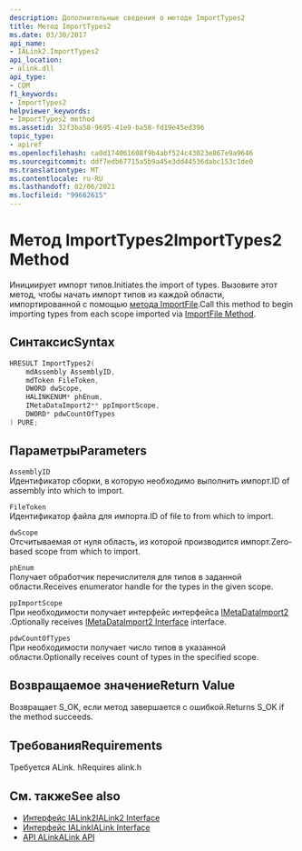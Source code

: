```yaml
---
description: Дополнительные сведения о методе ImportTypes2
title: Метод ImportTypes2
ms.date: 03/30/2017
api_name:
- IALink2.ImportTypes2
api_location:
- alink.dll
api_type:
- COM
f1_keywords:
- ImportTypes2
helpviewer_keywords:
- ImportTypes2 method
ms.assetid: 32f3ba58-9695-41e9-ba58-fd19e45ed396
topic_type:
- apiref
ms.openlocfilehash: ca0d174061608f9b4abf524c43023e867e9a9646
ms.sourcegitcommit: ddf7edb67715a5b9a45e3dd44536dabc153c1de0
ms.translationtype: MT
ms.contentlocale: ru-RU
ms.lasthandoff: 02/06/2021
ms.locfileid: "99662615"
---
```

# <a name="importtypes2-method"></a><span data-ttu-id="5d1db-103">Метод ImportTypes2</span><span class="sxs-lookup"><span data-stu-id="5d1db-103">ImportTypes2 Method</span></span>

<span data-ttu-id="5d1db-104">Инициирует импорт типов.</span><span class="sxs-lookup"><span data-stu-id="5d1db-104">Initiates the import of types.</span></span> <span data-ttu-id="5d1db-105">Вызовите этот метод, чтобы начать импорт типов из каждой области, импортированной с помощью [метода ImportFile](importfile-method.md).</span><span class="sxs-lookup"><span data-stu-id="5d1db-105">Call this method to begin importing types from each scope imported via [ImportFile Method](importfile-method.md).</span></span>  
  
## <a name="syntax"></a><span data-ttu-id="5d1db-106">Синтаксис</span><span class="sxs-lookup"><span data-stu-id="5d1db-106">Syntax</span></span>  
  
```cpp  
HRESULT ImportTypes2(  
    mdAssembly AssemblyID,  
    mdToken FileToken,  
    DWORD dwScope,  
    HALINKENUM* phEnum,  
    IMetaDataImport2** ppImportScope,  
    DWORD* pdwCountOfTypes  
) PURE;  
```  
  
## <a name="parameters"></a><span data-ttu-id="5d1db-107">Параметры</span><span class="sxs-lookup"><span data-stu-id="5d1db-107">Parameters</span></span>  

 `AssemblyID`  
 <span data-ttu-id="5d1db-108">Идентификатор сборки, в которую необходимо выполнить импорт.</span><span class="sxs-lookup"><span data-stu-id="5d1db-108">ID of assembly into which to import.</span></span>  
  
 `FileToken`  
 <span data-ttu-id="5d1db-109">Идентификатор файла для импорта.</span><span class="sxs-lookup"><span data-stu-id="5d1db-109">ID of file to from which to import.</span></span>  
  
 `dwScope`  
 <span data-ttu-id="5d1db-110">Отсчитываемая от нуля область, из которой производится импорт.</span><span class="sxs-lookup"><span data-stu-id="5d1db-110">Zero-based scope from which to import.</span></span>  
  
 `phEnum`  
 <span data-ttu-id="5d1db-111">Получает обработчик перечислителя для типов в заданной области.</span><span class="sxs-lookup"><span data-stu-id="5d1db-111">Receives enumerator handle for the types in the given scope.</span></span>  
  
 `ppImportScope`  
 <span data-ttu-id="5d1db-112">При необходимости получает интерфейс интерфейса [IMetaDataImport2](../metadata/imetadataimport2-interface.md) .</span><span class="sxs-lookup"><span data-stu-id="5d1db-112">Optionally receives [IMetaDataImport2 Interface](../metadata/imetadataimport2-interface.md) interface.</span></span>  
  
 `pdwCountOfTypes`  
 <span data-ttu-id="5d1db-113">При необходимости получает число типов в указанной области.</span><span class="sxs-lookup"><span data-stu-id="5d1db-113">Optionally receives count of types in the specified scope.</span></span>  
  
## <a name="return-value"></a><span data-ttu-id="5d1db-114">Возвращаемое значение</span><span class="sxs-lookup"><span data-stu-id="5d1db-114">Return Value</span></span>  

 <span data-ttu-id="5d1db-115">Возвращает S_OK, если метод завершается с ошибкой.</span><span class="sxs-lookup"><span data-stu-id="5d1db-115">Returns S_OK if the method succeeds.</span></span>  
  
## <a name="requirements"></a><span data-ttu-id="5d1db-116">Требования</span><span class="sxs-lookup"><span data-stu-id="5d1db-116">Requirements</span></span>  

 <span data-ttu-id="5d1db-117">Требуется ALink. h</span><span class="sxs-lookup"><span data-stu-id="5d1db-117">Requires alink.h</span></span>  
  
## <a name="see-also"></a><span data-ttu-id="5d1db-118">См. также</span><span class="sxs-lookup"><span data-stu-id="5d1db-118">See also</span></span>

- [<span data-ttu-id="5d1db-119">Интерфейс IALink2</span><span class="sxs-lookup"><span data-stu-id="5d1db-119">IALink2 Interface</span></span>](ialink2-interface.md)
- [<span data-ttu-id="5d1db-120">Интерфейс IALink</span><span class="sxs-lookup"><span data-stu-id="5d1db-120">IALink Interface</span></span>](ialink-interface.md)
- [<span data-ttu-id="5d1db-121">API ALink</span><span class="sxs-lookup"><span data-stu-id="5d1db-121">ALink API</span></span>](index.md)
